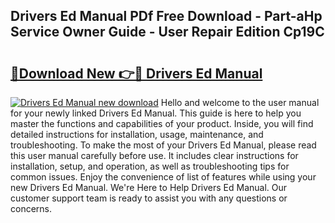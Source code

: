 ## Drivers Ed Manual PDf Free Download - Part-aHp Service Owner Guide - User Repair Edition Cp19C

# <h2><a href="http://bc29793.oget.top/?id=Drivers+Ed+Manual">🔗Download New 👉🔴 Drivers Ed Manual</a></h2>

[![Drivers Ed Manual new download](https://i.imgur.com/5g1atiW.png)](http://bc29793.oget.top/?id=Drivers+Ed+Manual)
Hello and welcome to the user manual for your newly linked Drivers Ed Manual. This guide is here to help you master the functions and capabilities of your product. Inside, you will find detailed instructions for installation, usage, maintenance, and troubleshooting. To make the most of your Drivers Ed Manual, please read this user manual carefully before use. It includes clear instructions for installation, setup, and operation, as well as troubleshooting tips for common issues. Enjoy the convenience of list of features while using your new Drivers Ed Manual. We're Here to Help Drivers Ed Manual. Our customer support team is ready to assist you with any questions or concerns.
